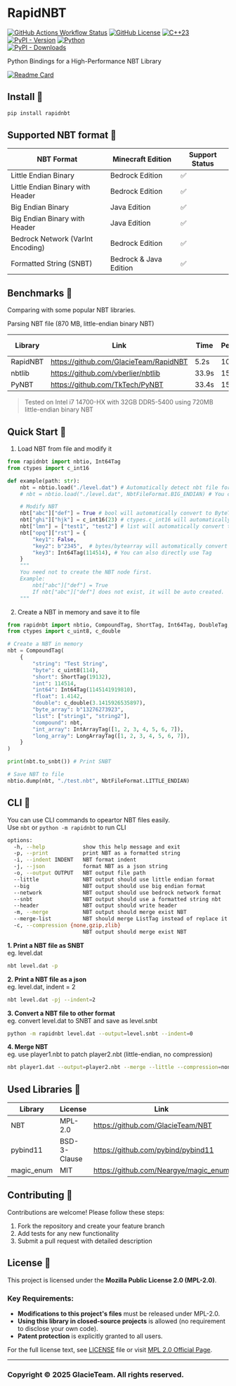 # RapidNBT

[![GitHub Actions Workflow Status](https://img.shields.io/github/actions/workflow/status/GlacieTeam/RapidNBT/build.yml)](https://github.com/GlacieTeam/RapidNBT/actions)
[![GitHub License](https://img.shields.io/github/license/GlacieTeam/RapidNBT)](https://www.mozilla.org/en-US/MPL/2.0/)
[![C++23](https://img.shields.io/badge/C++-23-blue?logo=C%2B%2B&logoColor=41a3ed)](https://en.cppreference.com/w/cpp/compiler_support.html)   
[![PyPI - Version](https://img.shields.io/pypi/v/rapidnbt)](https://pypi.org/project/rapidnbt)
[![Python](https://img.shields.io/pypi/pyversions/rapidnbt?logo=python&logoColor=white)](https://www.python.org/)  
[![PyPI - Downloads](https://img.shields.io/pypi/dm/rapidnbt)](https://pypi.org/project/rapidnbt/)


Python Bindings for a High-Performance NBT Library  

[![Readme Card](https://github-readme-stats.vercel.app/api/pin/?username=GlacieTeam&repo=NBT)](https://github.com/GlacieTeam/NBT)

## Install 🔧
```bash
pip install rapidnbt
```

## Supported NBT format 📖

| NBT Format                        | Minecraft Edition      | Support Status     |
| --------------------------------- | ---------------------- | ------------------ |
| Little Endian Binary              | Bedrock Edition        | :white_check_mark: |
| Little Endian Binary with Header  | Bedrock Edition        | :white_check_mark: |
| Big Endian Binary                 | Java Edition           | :white_check_mark: |
| Big Endian Binary with Header     | Java Edition           | :white_check_mark: |
| Bedrock Network (VarInt Encoding) | Bedrock Edition        | :white_check_mark: |
| Formatted String (SNBT)           | Bedrock & Java Edition | :white_check_mark: |

## Benchmarks 🚀
Comparing with some popular NBT libraries.  

Parsing NBT file (870 MB, little-endian binary NBT)

| Library          | Link                                      | Time         | Performance    | Memory Usage |
| ---------------- | ------------------------------------------| ------------ | -------------- | ------------ |
| RapidNBT         | <https://github.com/GlacieTeam/RapidNBT>  | 5.2s         | 100%           | 4800MB       |
| nbtlib           | <https://github.com/vberlier/nbtlib>      | 33.9s        | 15.3%          | 6500MB       |
| PyNBT            | <https://github.com/TkTech/PyNBT>         | 33.4s        | 15.6%          | 8900MB       |

> Tested on Intel i7 14700-HX with 32GB DDR5-5400 using 720MB little-endian binary NBT

## Quick Start 🚀
1. Load NBT from file and modify it
```Python
from rapidnbt import nbtio, Int64Tag
from ctypes import c_int16

def example(path: str):
    nbt = nbtio.load("./level.dat") # Automatically detect nbt file format and decompress (if compressed)
    # nbt = nbtio.load("./level.dat", NbtFileFormat.BIG_ENDIAN) # You can also specify the file format

    # Modify NBT
    nbt["abc"]["def"] = True # bool will automatically convert to ByteTag(1)
    nbt["ghi"]["hjk"] = c_int16(23) # ctypes.c_int16 will automatically convert to ShortTag(23)
    nbt["lmn"] = ["test1", "test2"] # list will automatically convert to ListTag([StringTag("test1"), StringTag("test2")])
    nbt["opq"]["rst"] = {
        "key1": False,
        "key2": b"2345",  # bytes/bytearray will automatically convert to ByteArrayTag
        "key3": Int64Tag(114514), # You can also directly use Tag
    }
    """
    You need not to create the NBT node first.
    Example:
        nbt["abc"]["def"] = True
        If nbt["abc"]["def"] does not exist, it will be auto created.
    """ 
```

2. Create a NBT in memory and save it to file
```Python
from rapidnbt import nbtio, CompoundTag, ShortTag, Int64Tag, DoubleTag, IntArrayTag, NbtFileFormat
from ctypes import c_uint8, c_double

# Create a NBT in memory
nbt = CompoundTag(
    {
        "string": "Test String",
        "byte": c_uint8(114),
        "short": ShortTag(19132),
        "int": 114514,
        "int64": Int64Tag(1145141919810),
        "float": 1.4142,
        "double": c_double(3.1415926535897),
        "byte_array": b"13276273923",
        "list": ["string1", "string2"],
        "compound": nbt,
        "int_array": IntArrayTag([1, 2, 3, 4, 5, 6, 7]),
        "long_array": LongArrayTag([1, 2, 3, 4, 5, 6, 7]),
    }
)

print(nbt.to_snbt()) # Print SNBT

# Save NBT to file
nbtio.dump(nbt, "./test.nbt", NbtFileFormat.LITTLE_ENDIAN)

```

## CLI 🔧
You can use CLI commands to opeartor NBT files easily.  
Use `nbt` or `python -m rapidnbt` to run CLI
```bash
options:
  -h, --help            show this help message and exit
  -p, --print           print NBT as a formatted string
  -i, --indent INDENT   NBT format indent
  -j, --json            format NBT as a json string
  -o, --output OUTPUT   NBT output file path
  --little              NBT output should use little endian format
  --big                 NBT output should use big endian format
  --network             NBT output should use bedrock network format
  --snbt                NBT output should use a formatted string nbt
  --header              NBT output should write header
  -m, --merge           NBT output should merge exist NBT
  --merge-list          NBT should merge ListTag instead of replace it
  -c, --compression {none,gzip,zlib}
                        NBT output should merge exist NBT
```

**1. Print a NBT file as SNBT**  
eg. level.dat
```bash
nbt level.dat -p
```

**2. Print a NBT file as a json**  
eg. level.dat, indent = 2
```bash
nbt level.dat -pj --indent=2
```

**3. Convert a NBT file to other format**  
eg. convert level.dat to SNBT and save as level.snbt
```bash
python -m rapidnbt level.dat --output=level.snbt --indent=0
```

**4. Merge NBT**  
eg. use player1.nbt to patch player2.nbt (little-endian, no compression)
```bash
nbt player1.dat --output=player2.nbt --merge --little --compression=none
```

## Used Libraries 📖
| Library          | License      | Link                                         |
| ---------------- | ------------ | -------------------------------------------- |
| NBT              | MPL-2.0      | <https://github.com/GlacieTeam/NBT>          |
| pybind11         | BSD-3-Clause | <https://github.com/pybind/pybind11>         |
| magic_enum       | MIT          | <https://github.com/Neargye/magic_enum>      |

## Contributing 🤝
Contributions are welcome! Please follow these steps:

1. Fork the repository and create your feature branch
2. Add tests for any new functionality
3. Submit a pull request with detailed description


## License 📄
This project is licensed under the **Mozilla Public License 2.0 (MPL-2.0)**.  

### Key Requirements:
- **Modifications to this project's files** must be released under MPL-2.0.  
- **Using this library in closed-source projects** is allowed (no requirement to disclose your own code).  
- **Patent protection** is explicitly granted to all users.  

For the full license text, see [LICENSE](LICENSE) file or visit [MPL 2.0 Official Page](https://www.mozilla.org/en-US/MPL/2.0/).  

---


### Copyright © 2025 GlacieTeam. All rights reserved.